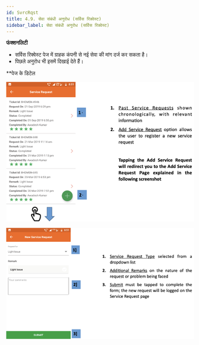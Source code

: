 ```yaml
---
id: SvrcRqst
title: 4.9. सेवा संबंधी अनुरोध (सर्विस रिक्वेस्ट)
sidebar_label: सेवा संबंधी अनुरोध (सर्विस रिक्वेस्ट)
---
```


**फंक्शनलिटी**
* सर्विस रिक्वेस्ट पेज में ग्राहक कंपनी से नई सेवा की मांग दर्ज कर सकता है।
* पिछले अनुरोध भी इसमें दिखाई देते हैं।

**पेज के डिटेल

![Service Request](./assets/4.17_SvrcRqst.png)

![New Service Request](./assets/4.18_NwSvrcRqst.png)